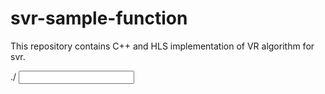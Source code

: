 # svr-sample-function

This repository contains C++ and HLS implementation of VR algorithm for svr.


./<executable name> <input> <output> <option> <horizontal angle> <vertical angle> 
